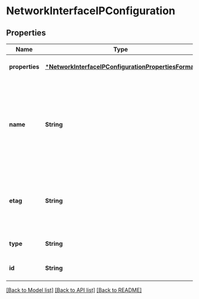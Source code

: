 # NetworkInterfaceIPConfiguration


## Properties
Name | Type | Description | Notes
------------ | ------------- | ------------- | -------------
**properties** | [***NetworkInterfaceIPConfigurationPropertiesFormat**](NetworkInterfaceIPConfigurationPropertiesFormat.md) |  | [optional] [default to nothing]
**name** | **String** | The name of the resource that is unique within a resource group. This name can be used to access the resource. | [optional] [default to nothing]
**etag** | **String** | A unique read-only string that changes whenever the resource is updated. | [optional] [readonly] [default to nothing]
**type** | **String** | Resource type. | [optional] [default to nothing]
**id** | **String** | Resource ID. | [optional] [default to nothing]


[[Back to Model list]](../README.md#models) [[Back to API list]](../README.md#api-endpoints) [[Back to README]](../README.md)


